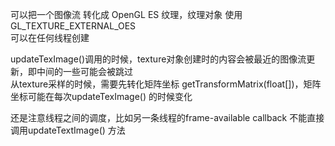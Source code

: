 可以把一个图像流 转化成 OpenGL ES 纹理，纹理对象 使用 GL_TEXTURE_EXTERNAL_OES   
可以在任何线程创建  

updateTexImage()调用的时候，texture对象创建时的内容会被最近的图像流更新，即中间的一些可能会被跳过  
从texture采样的时候，需要先转化矩阵坐标 getTransformMatrix(float[])，矩阵坐标可能在每次updateTexImage() 的时候变化  

还是注意线程之间的调度，比如另一条线程的frame-available callback 不能直接调用updateTextImage() 方法
